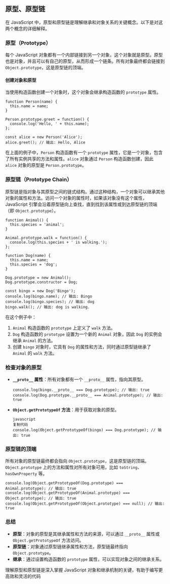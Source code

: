 ## 原型、原型链

在 JavaScript 中，原型和原型链是理解继承和对象关系的关键概念。以下是对这两个概念的详细解释。

### 原型（Prototype）

每个 JavaScript 对象都有一个内部链接到另一个对象，这个对象就是原型。原型也是对象，并且可以有自己的原型，从而形成一个链条。所有对象最终都会链接到 `Object.prototype`，这是原型链的顶端。

#### 创建对象和原型

当使用构造函数创建一个对象时，这个对象会继承构造函数的 `prototype` 属性。

```
function Person(name) {
  this.name = name;
}

Person.prototype.greet = function() {
  console.log('Hello, ' + this.name);
};

const alice = new Person('Alice');
alice.greet(); // 输出: Hello, Alice
```

在上面的例子中，`Person` 构造函数有一个 `prototype` 属性，它是一个对象，包含了所有实例共享的方法和属性。`alice` 对象通过 `Person` 构造函数创建，因此 `alice` 对象的原型是 `Person.prototype`。

### 原型链（Prototype Chain）

原型链是指对象与其原型之间的链式结构。通过这种结构，一个对象可以继承其他对象的属性和方法。访问一个对象的属性时，如果该对象没有这个属性，JavaScript 引擎会沿着原型链向上查找，直到找到该属性或到达原型链的顶端（即 `Object.prototype`）。

```
function Animal() {
  this.species = 'animal';
}

Animal.prototype.walk = function() {
  console.log(this.species + ' is walking.');
};

function Dog(name) {
  this.name = name;
  this.species = 'dog';
}

Dog.prototype = new Animal();
Dog.prototype.constructor = Dog;

const bingo = new Dog('Bingo');
console.log(bingo.name); // 输出: Bingo
console.log(bingo.species); // 输出: dog
bingo.walk(); // 输出: dog is walking.
```

在这个例子中：

1. `Animal` 构造函数的 `prototype` 上定义了 `walk` 方法。
2. `Dog` 构造函数的 `prototype` 设置为一个新的 `Animal` 对象，因此 `Dog` 的实例会继承 `Animal` 的方法。
3. 创建 `bingo` 对象时，它具有 `Dog` 的属性和方法，同时通过原型链继承了 `Animal` 的 `walk` 方法。

### 检查对象的原型

- **`__proto__` 属性**：所有对象都有一个 `__proto__` 属性，指向其原型。

  ```
  console.log(bingo.__proto__ === Dog.prototype); // 输出: true
  console.log(Dog.prototype.__proto__ === Animal.prototype); // 输出: true
  ```

- **`Object.getPrototypeOf` 方法**：用于获取对象的原型。

  ```
  javascript
  复制代码
  console.log(Object.getPrototypeOf(bingo) === Dog.prototype); // 输出: true
  ```

### 原型链的顶端

所有对象的原型链最终都会指向 `Object.prototype`，这是原型链的顶端。`Object.prototype` 上的方法和属性对所有对象可用，比如 `toString`、`hasOwnProperty` 等。

```
console.log(Object.getPrototypeOf(Dog.prototype) === Animal.prototype); // 输出: true
console.log(Object.getPrototypeOf(Animal.prototype) === Object.prototype); // 输出: true
console.log(Object.getPrototypeOf(Object.prototype) === null); // 输出: true
```

### 总结

- **原型**：对象的原型是其继承属性和方法的来源，可以通过 `__proto__` 属性或 `Object.getPrototypeOf` 方法访问。
- **原型链**：对象通过原型链继承属性和方法，原型链最终指向 `Object.prototype`。
- **继承**：通过设置构造函数的 `prototype` 属性，可以实现对象之间的继承关系。

理解原型和原型链是深入掌握 JavaScript 对象和继承机制的关键，有助于编写更高效和灵活的代码